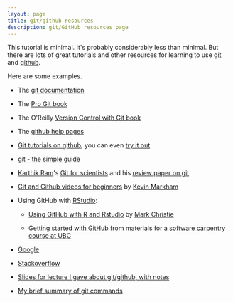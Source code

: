 ```yaml
---
layout: page
title: git/github resources
description: git/GitHub resources page
---
```


This tutorial is minimal.  It's probably considerably less than
minimal.  But there are lots of great tutorials and other resources
for learning to use [git](http://git-scm.com) and
[github](http://github.com).

Here are some examples.

- The [git documentation](http://git-scm.com/documentation)

- The [Pro Git book](http://git-scm.com/book)

- The O'Reilly
  [Version Control with Git book](http://shop.oreilly.com/product/9780596520137.do)

- The [github help pages](https://help.github.com/)

- [Git tutorials on github](http://learn.github.com/); you can even
  [try it out](http://try.github.io/levels/1/challenges/1)

- [git - the simple guide](http://rogerdudler.github.io/git-guide/)

- [Karthik Ram](https://github.com/karthik)'s
  [Git for scientists](http://karthik.github.io/git_intro) and his
  [review paper on git](https://github.com/karthik/smb_git)

- [Git and Github videos for beginners](http://www.dataschool.io/git-and-github-videos-for-beginners/)
  by [Kevin Markham](http://www.dataschool.io/about/)

- Using GitHub with [RStudio](http://www.rstudio.com):

  - [Using GitHub with R and Rstudio](http://markrchristie.wordpress.com/2013/11/26/using-github-with-r-and-rstudio/)
    by [Mark Christie](http://markrchristie.wordpress.com/)

  - [Getting started with GitHub](http://jennybc.github.io/2014-05-12-ubc/ubc-r/session2.4_github.html)
    from materials for a
    [software carpentry](http://software-carpentry.org/)
    [course at UBC](http://jennybc.github.io/2014-05-12-ubc/)

- [Google](http://bit.ly/13lFEmG)

- [Stackoverflow](http://stackoverflow.com/questions/tagged/git)

- [Slides for lecture I gave about git/github, with notes](http://kbroman.org/Tools4RR/assets/lectures/04_git_withnotes.pdf)

- [My brief summary of git commands](https://github.com/kbroman/Tools4RR/tree/master/04_Git/GitCommands/git_notes.md)
